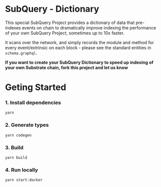 # SubQuery - Dictionary

This special SubQuery Project provides a dictionary of data that pre-indexes events on chain to dramatically improve indexing the performance of your own SubQuery Project, sometimes up to 10x faster.

It scans over the network, and simply records the module and method for every event/extrinsic on each block - please see the standard entities in `schema.graphql`.

**If you want to create your SubQuery Dictionary to speed up indexing of your own Substrate chain, fork this project and let us know**

# Geting Started

### 1. Install dependencies

```shell
yarn
```

### 2. Generate types

```shell
yarn codegen
```

### 3. Build

```shell
yarn build
```

### 4. Run locally

```shell
yarn start:docker
```
